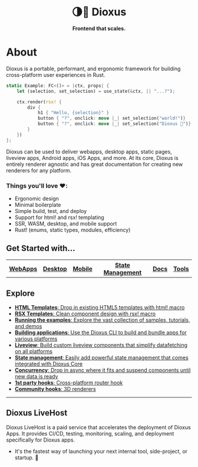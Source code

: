 <div align="center">
  <h1>🌗🚀 Dioxus</h1>
  <p>
    <strong>Frontend that scales.</strong>
  </p>
</div>

# About

Dioxus is a portable, performant, and ergonomic framework for building cross-platform user experiences in Rust.


```rust
static Example: FC<()> = |ctx, props| {
    let (selection, set_selection) = use_state(&ctx, || "...?");

    ctx.render(rsx! {
        div {
            h1 { "Hello, {selection}" }
            button { "?", onclick: move |_| set_selection("world!")}
            button { "?", onclick: move |_| set_selection("Dioxus 🎉")}
        }
    })
};
```

Dioxus can be used to deliver webapps, desktop apps, static pages, liveview apps, Android apps, iOS Apps, and more. At its core, Dioxus is entirely renderer agnostic and has great documentation for creating new renderers for any platform.

### **Things you'll love ❤️:**
- Ergonomic design
- Minimal boilerplate
- Simple build, test, and deploy
- Support for html! and rsx! templating
- SSR, WASM, desktop, and mobile support
- Rust! (enums, static types, modules, efficiency)
  

## Get Started with...
<table style="width:100%" align="center">
    <tr >
        <th><a href="http://github.com/jkelleyrtp/dioxus">WebApps</a></th>
        <th><a href="http://github.com/jkelleyrtp/dioxus">Desktop</a></th>
        <th><a href="http://github.com/jkelleyrtp/dioxus">Mobile</a></th>
        <th><a href="http://github.com/jkelleyrtp/dioxus">State Management</a></th>
        <th><a href="http://github.com/jkelleyrtp/dioxus">Docs</a></th>
        <th><a href="http://github.com/jkelleyrtp/dioxus">Tools</a></th>
    <tr>
</table>





## Explore
- [**HTML Templates**: Drop in existing HTML5 templates with html! macro](docs/guides/00-index.md)
- [**RSX Templates**: Clean component design with rsx! macro](docs/guides/00-index.md)
- [**Running the examples**: Explore the vast collection of samples, tutorials, and demos](docs/guides/00-index.md)
- [**Building applications**: Use the Dioxus CLI to build and bundle apps for various platforms](docs/guides/01-ssr.md)
- [**Liveview**: Build custom liveview components that simplify datafetching on all platforms](docs/guides/01-ssr.md)
- [**State management**: Easily add powerful state management that comes integrated with Dioxus Core](docs/guides/01-ssr.md)
- [**Concurrency**: Drop in async where it fits and suspend components until new data is ready](docs/guides/01-ssr.md)
- [**1st party hooks**: Cross-platform router hook](docs/guides/01-ssr.md)
- [**Community hooks**: 3D renderers](docs/guides/01-ssr.md)


---
## Dioxus LiveHost
Dioxus LiveHost is a paid service that accelerates the deployment of Dioxus Apps. It provides CI/CD, testing, monitoring, scaling, and deployment specifically for Dioxus apps. 
- It's the fastest way of launching your next internal tool, side-project, or startup. 🚀


<!-- Dioxus LiveHost is a paid service dedicated to hosting your Dioxus Apps - whether they be server-rendered, wasm-only, or a liveview. It's  -->

<!-- LiveHost enables a wide set of features: -->
<!-- 
- Versioned combined frontend and backend with unique access links
- Builtin CI/CD for all supported Dioxus platforms (macOS, Windows, Android, iOS, server, WASM, etc)
- Managed and pluggable storage database backends (PostgresSQL, Redis)
- Serverless support for minimal latency
- Analytics
- Lighthouse optimization
- On-premise support (see license terms)
- Cloudfare/DDoS protection integrations
- Web-based simulators for iOS, Android, Desktop
- Team + company management -->

<!-- For small teams, LiveHost is free 🎉. Check out the pricing page to see if Dioxus LiveHost is good fit for your team. -->
